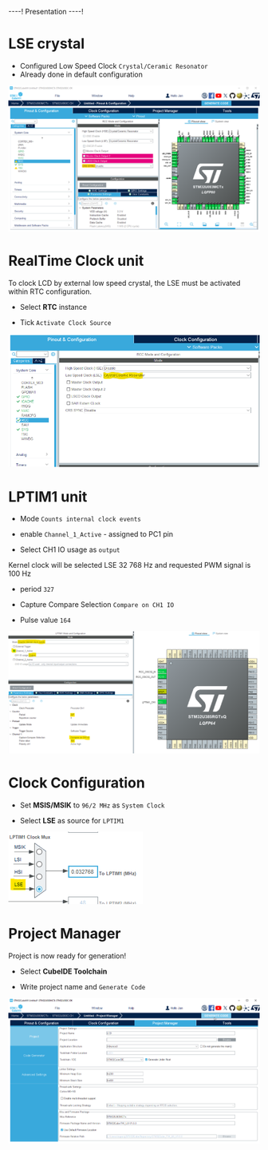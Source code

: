----!
Presentation
----!

# LSE crystal
- Configured Low Speed Clock `Crystal/Ceramic Resonator`
- Already done in default configuration 

![image](./img/LSE.png)


# RealTime Clock unit
To clock LCD by external low speed crystal, the LSE must be activated within RTC configuration.
<p> </p>

- Select **RTC** instance
  
- Tick `Activate Clock Source`


![image](./img/RTC.png)

# LPTIM1 unit
- Mode `Counts internal clock events`

- enable `Channel_1_Active` - assigned to PC1 pin
  
- Select CH1 IO usage as `output`

Kernel clock will be selected LSE 32 768 Hz and requested PWM signal is 100 Hz
- period `327`

- Capture Compare Selection `Compare on CH1 IO`
  
- Pulse value `164`
  
![image](./img/lptim.png)

# Clock Configuration
- Set **MSIS/MSIK** to `96/2 MHz` as `System Clock`
  
- Select **LSE** as source for `LPTIM1`
    
![image](./img/clock.png)

# Project Manager
Project is now ready for generation!

- Select **CubeIDE Toolchain**

- Write project name and `Generate Code`
  
![image](./img/generate_project.png)
  